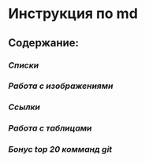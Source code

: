 # __Инструкция по md__

## Содержание:

### _Списки_

### _Работа с изображениями_

### _Ссылки_

### _Работа с таблицами_

### _Бонус top 20 комманд git_

